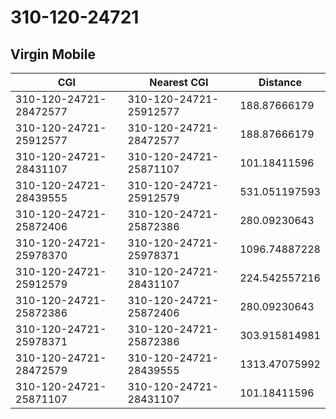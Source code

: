 # 310-120-24721
## Virgin Mobile


| CGI | Nearest CGI | Distance |
|-----|-------------|----------|
| 310-120-24721-28472577 | 310-120-24721-25912577 | 188.87666179 |
| 310-120-24721-25912577 | 310-120-24721-28472577 | 188.87666179 |
| 310-120-24721-28431107 | 310-120-24721-25871107 | 101.18411596 |
| 310-120-24721-28439555 | 310-120-24721-25912579 | 531.051197593 |
| 310-120-24721-25872406 | 310-120-24721-25872386 | 280.09230643 |
| 310-120-24721-25978370 | 310-120-24721-25978371 | 1096.74887228 |
| 310-120-24721-25912579 | 310-120-24721-28431107 | 224.542557216 |
| 310-120-24721-25872386 | 310-120-24721-25872406 | 280.09230643 |
| 310-120-24721-25978371 | 310-120-24721-25872386 | 303.915814981 |
| 310-120-24721-28472579 | 310-120-24721-28439555 | 1313.47075992 |
| 310-120-24721-25871107 | 310-120-24721-28431107 | 101.18411596 |

